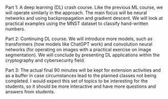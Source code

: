 Part 1: A deep learning (DL) crash course. Like the previous ML course, we will operate similarly in the approach. The main focus will be neural networks and using backpropagation and gradient descent. We will look at practical examples using the MNST dataset to classify hand-written numbers.

Part 2: Continuing DL course. We will introduce more models, such as transformers (how models like ChatGPT work) and convolution neural networks (for operating on images with a practical exercise on image segmentation). We will conclude by presenting DL applications within the cryptography and cybersecurity field.

Part 3: The actual final 90 minutes will be kept for extension activities and as a buffer in case circumstances lead to the planned classes not being completed. I would expect this set of topics to be interesting for the students, so it should be more interactive and have more questions and answers from students.